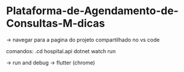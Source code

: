 # Plataforma-de-Agendamento-de-Consultas-M-dicas

-> navegar para a pagina do projeto compartilhado no vs code

comandos:
.cd hospital.api
dotnet watch run

-> run and debug -> flutter (chrome)